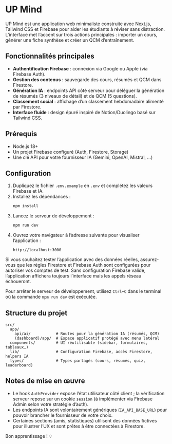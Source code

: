# UP Mind

UP Mind est une application web minimaliste construite avec Next.js, Tailwind CSS et Firebase pour aider les étudiants à réviser sans distraction. L’interface met l’accent sur trois actions principales : importer un cours, générer une fiche synthèse et créer un QCM d’entraînement.

## Fonctionnalités principales

- **Authentification Firebase** : connexion via Google ou Apple (via Firebase Auth).
- **Gestion des contenus** : sauvegarde des cours, résumés et QCM dans Firestore.
- **Génération IA** : endpoints API côté serveur pour déléguer la génération de résumés (3 niveaux de détail) et de QCM (5 questions).
- **Classement social** : affichage d’un classement hebdomadaire alimenté par Firestore.
- **Interface fluide** : design épuré inspiré de Notion/Duolingo basé sur Tailwind CSS.

## Prérequis

- Node.js 18+
- Un projet Firebase configuré (Auth, Firestore, Storage)
- Une clé API pour votre fournisseur IA (Gemini, OpenAI, Mistral, …)

## Configuration

1. Dupliquez le fichier `.env.example` en `.env` et complétez les valeurs Firebase et IA.
2. Installez les dépendances :
   ```bash
   npm install
   ```
3. Lancez le serveur de développement :
   ```bash
   npm run dev
   ```
4. Ouvrez votre navigateur à l’adresse suivante pour visualiser l’application :
   ```text
   http://localhost:3000
   ```

Si vous souhaitez tester l’application avec des données réelles, assurez-vous que les règles Firestore et Firebase Auth sont configurées pour autoriser vos comptes de test. Sans configuration Firebase valide, l’application affichera toujours l’interface mais les appels réseau échoueront.

Pour arrêter le serveur de développement, utilisez `Ctrl+C` dans le terminal où la commande `npm run dev` est exécutée.

## Structure du projet

```
src/
  app/
    api/ai/           # Routes pour la génération IA (résumés, QCM)
    (dashboard)/app/  # Espace applicatif protégé avec menu latéral
  components/         # UI réutilisable (sidebar, formulaires, tableaux…)
  lib/                # Configuration Firebase, accès Firestore, helpers IA
  types/              # Types partagés (cours, résumés, quiz, leaderboard)
```

## Notes de mise en œuvre

- Le hook `AuthProvider` expose l’état utilisateur côté client ; la vérification serveur repose sur un cookie `session` (à implémenter via Firebase Admin selon votre stratégie d’auth).
- Les endpoints IA sont volontairement génériques (`IA_API_BASE_URL`) pour pouvoir brancher le fournisseur de votre choix.
- Certaines sections (amis, statistiques) utilisent des données fictives pour illustrer l’UX et sont prêtes à être connectées à Firestore.

Bon apprentissage ! 💡
